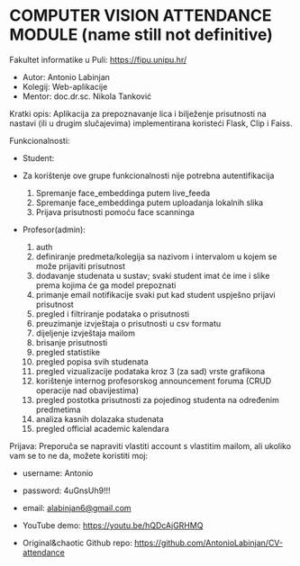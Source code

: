 # COMPUTER VISION ATTENDANCE MODULE (name still not definitive)

Fakultet informatike u Puli:
https://fipu.unipu.hr/

- Autor: Antonio Labinjan
- Kolegij: Web-aplikacije
- Mentor: doc.dr.sc. Nikola Tanković

Kratki opis:
Aplikacija za prepoznavanje lica i bilježenje prisutnosti na nastavi (ili u drugim slučajevima) implementirana koristeći Flask, Clip i Faiss. 

Funkcionalnosti:
- Student:
- Za korištenje ove grupe funkcionalnosti nije potrebna autentifikacija

  1) Spremanje face_embeddinga putem live_feeda
  2) Spremanje face_embeddinga putem uploadanja lokalnih slika
  3) Prijava prisutnosti pomoću face scanninga

- Profesor(admin):
  1) auth
  2) definiranje predmeta/kolegija sa nazivom i intervalom u kojem se može prijaviti prisutnost
  3) dodavanje studenata u sustav; svaki student imat će ime i slike prema kojima će ga model prepoznati
  4) primanje email notifikacije svaki put kad student uspješno prijavi prisutnost
  5) pregled i filtriranje podataka o prisutnosti
  6) preuzimanje izvještaja o prisutnosti u csv formatu
  7) dijeljenje izvještaja mailom
  8) brisanje prisutnosti
  9) pregled statistike
  10) pregled popisa svih studenata
  11) pregled vizualizacije podataka kroz 3 (za sad) vrste grafikona
  12) korištenje internog profesorskog announcement foruma (CRUD operacije nad obavijestima)
  13) pregled postotka prisutnosti za pojedinog studenta na određenim predmetima
  14) analiza kasnih dolazaka studenata
  15) pregled official academic kalendara

Prijava:
Preporuča se napraviti vlastiti account s vlastitim mailom, ali ukoliko vam se to ne da, možete koristiti moj:
- username: Antonio
- password: 4uGnsUh9!!!
- email: alabinjan6@gmail.com

- YouTube demo: https://youtu.be/hQDcAjGRHMQ
- Original&chaotic Github repo: https://github.com/AntonioLabinjan/CV-attendance
